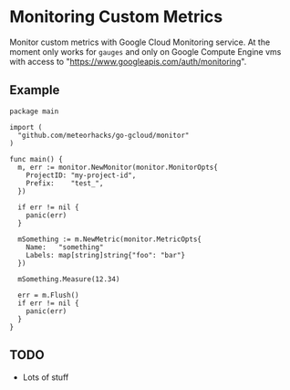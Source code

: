 # Monitoring Custom Metrics

Monitor custom metrics with Google Cloud Monitoring service. At the moment only works for `gauges` and only on Google Compute Engine vms with access to "https://www.googleapis.com/auth/monitoring".

## Example

```
package main

import (
  "github.com/meteorhacks/go-gcloud/monitor"
)

func main() {
  m, err := monitor.NewMonitor(monitor.MonitorOpts{
    ProjectID: "my-project-id",
    Prefix:    "test_",
  })

  if err != nil {
    panic(err)
  }

  mSomething := m.NewMetric(monitor.MetricOpts{
    Name:   "something"
    Labels: map[string]string{"foo": "bar"}
  })

  mSomething.Measure(12.34)

  err = m.Flush()
  if err != nil {
    panic(err)
  }
}
```

## TODO

 - Lots of stuff
